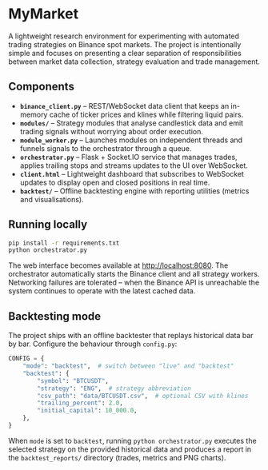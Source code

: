 # MyMarket

A lightweight research environment for experimenting with automated trading
strategies on Binance spot markets.  The project is intentionally simple and
focuses on presenting a clear separation of responsibilities between market data
collection, strategy evaluation and trade management.

## Components

- **`binance_client.py`** – REST/WebSocket data client that keeps an in-memory
  cache of ticker prices and klines while filtering liquid pairs.
- **`modules/`** – Strategy modules that analyse candlestick data and emit
  trading signals without worrying about order execution.
- **`module_worker.py`** – Launches modules on independent threads and funnels
  signals to the orchestrator through a queue.
- **`orchestrator.py`** – Flask + Socket.IO service that manages trades,
  applies trailing stops and streams updates to the UI over WebSocket.
- **`client.html`** – Lightweight dashboard that subscribes to WebSocket
  updates to display open and closed positions in real time.
- **`backtest/`** – Offline backtesting engine with reporting utilities
  (metrics and visualisations).

## Running locally

```bash
pip install -r requirements.txt
python orchestrator.py
```

The web interface becomes available at <http://localhost:8080>.  The
orchestrator automatically starts the Binance client and all strategy workers.
Networking failures are tolerated – when the Binance API is unreachable the
system continues to operate with the latest cached data.

## Backtesting mode

The project ships with an offline backtester that replays historical data bar
by bar.  Configure the behaviour through `config.py`:

```python
CONFIG = {
    "mode": "backtest",  # switch between "live" and "backtest"
    "backtest": {
        "symbol": "BTCUSDT",
        "strategy": "ENG",  # strategy abbreviation
        "csv_path": "data/BTCUSDT.csv",  # optional CSV with klines
        "trailing_percent": 2.0,
        "initial_capital": 10_000.0,
    },
}
```

When `mode` is set to `backtest`, running `python orchestrator.py` executes the
selected strategy on the provided historical data and produces a report in the
`backtest_reports/` directory (trades, metrics and PNG charts).
